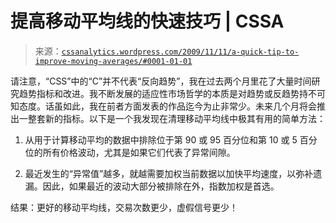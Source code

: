 <!--yml

分类：未分类

日期：2024 年 05 月 12 日 18:42:39

-->

# 提高移动平均线的快速技巧 | CSSA

> 来源：[`cssanalytics.wordpress.com/2009/11/11/a-quick-tip-to-improve-moving-averages/#0001-01-01`](https://cssanalytics.wordpress.com/2009/11/11/a-quick-tip-to-improve-moving-averages/#0001-01-01)

请注意，“CSS”中的“C”并不代表“反向趋势”，我在过去两个月里花了大量时间研究趋势指标和改进。我不断发展的适应性市场哲学的本质是对趋势或反趋势持不可知态度。话虽如此，我在前者方面发表的作品迄今为止非常少。未来几个月将会推出一整套新的指标。以下是一个我发现在清理移动平均线中极其有用的简单方法：

1) 从用于计算移动平均的数据中排除位于第 90 或 95 百分位和第 10 或 5 百分位的所有价格波动，尤其是如果它们代表了异常间隙。

2) 最近发生的“异常值”越多，就越需要加权当前数据以加快平均速度，以弥补遗漏。因此，如果最近的波动大部分被排除在外，指数加权是首选。

结果：更好的移动平均线，交易次数更少，虚假信号更少！
